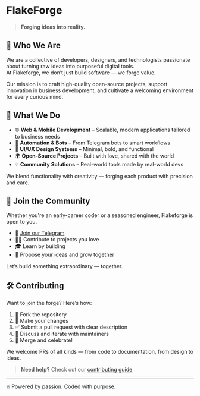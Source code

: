 # FlakeForge
> **Forging ideas into reality.**

## 🔸 Who We Are

We are a collective of developers, designers, and technologists passionate about turning raw ideas into purposeful digital tools.  
At Flakeforge, we don’t just build software — we forge value.

Our mission is to craft high-quality open-source projects, support innovation in business development, and cultivate a welcoming environment for every curious mind.

## 🔧 What We Do

- 🌐 **Web & Mobile Development** – Scalable, modern applications tailored to business needs  
- 🤖 **Automation & Bots** – From Telegram bots to smart workflows  
- 🎨 **UI/UX Design Systems** – Minimal, bold, and functional  
- 🌍 **Open-Source Projects** – Built with love, shared with the world  
- 💡 **Community Solutions** – Real-world tools made by real-world devs  

We blend functionality with creativity — forging each product with precision and care.

## 🤝 Join the Community

Whether you're an early-career coder or a seasoned engineer, Flakeforge is open to you.

- 💬 [Join our Telegram](https://t.me/flakeforge)  
- 🧑‍💻 Contribute to projects you love  
- 🎓 Learn by building  
- 🧠 Propose your ideas and grow together  

Let’s build something extraordinary — together.

## 🛠 Contributing

Want to join the forge? Here’s how:

1. 🍴 Fork the repository  
2. 🔧 Make your changes  
3. ✅ Submit a pull request with clear description  
4. 💬 Discuss and iterate with maintainers  
5. 🚀 Merge and celebrate!

We welcome PRs of all kinds — from code to documentation, from design to ideas.

> **Need help?** Check out our [contributing guide](../CONTRIBUTING.md)

---

🔥 Powered by passion. Coded with purpose.
